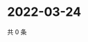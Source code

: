 # 2022-03-24

共 0 条

<!-- BEGIN WEIBO -->
<!-- 最后更新时间 Thu Mar 24 2022 04:13:11 GMT+0800 (China Standard Time) -->

<!-- END WEIBO -->
